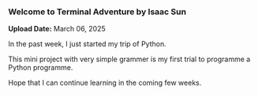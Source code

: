 ### Welcome to Terminal Adventure by Isaac Sun
**Upload Date:** March 06, 2025

In the past week, I just started my trip of Python. 

This mini project with very simple grammer is my first trial to programme a Python programme.

Hope that I can continue learning in the coming few weeks.
